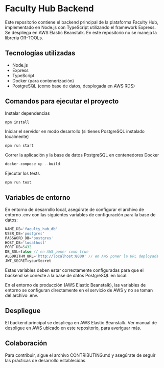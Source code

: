 # Faculty Hub Backend
Este repositorio contiene el backend principal de la plataforma Faculty Hub, implementado en Node.js con TypeScript utilizando el framework Express. Se despliega en AWS Elastic Beanstalk. En este repositorio no se maneja la libreria OR-TOOLs.

## Tecnologías utilizadas

- Node.js
- Express
- TypeScript
- Docker (para contenerización)
- PostgreSQL (como base de datos, desplegada en AWS RDS)

## Comandos para ejecutar el proyecto

Instalar dependencias
```js
npm install
```
Iniciar el servidor en modo desarrollo (si tienes PostgreSQL instalado localmente)
```js
npm run start
```
Correr la aplicación y la base de datos PostgreSQL en contenedores Docker
```js
docker-compose up --build
```
Ejecutar los tests
```js
npm run test
```

## Variables de entorno

En entorno de desarrollo local, asegúrate de configurar el archivo de entorno .env con las siguientes variables de configuración para la base de datos:
```js
NAME_DB='faculty_hub_db'
USER_DB='postgres'
PASSWORD_DB='postgres'
HOST_DB='localhost'
PORT_DB=5432
DB_SSL=false // en AWS poner como true
ALGORITHM_URL='http://localhost:8000' // en AWS poner la URL deployada
JWT_SECRET=yourSecret
```
Estas variables deben estar correctamente configuradas para que el backend se conecte a la base de datos PostgreSQL en local.

En el entorno de producción (AWS Elastic Beanstalk), las variables de entorno se configuran directamente en el servicio de AWS y no se toman del archivo .env.

## Despliegue

El backend principal se despliega en AWS Elastic Beanstalk. Ver manual de despligue en AWS ubicado en este repositorio, para averiguar más.

## Colaboración

Para contribuir, sigue el archivo CONTRIBUTING.md y asegúrate de seguir las prácticas de desarrollo establecidas.
